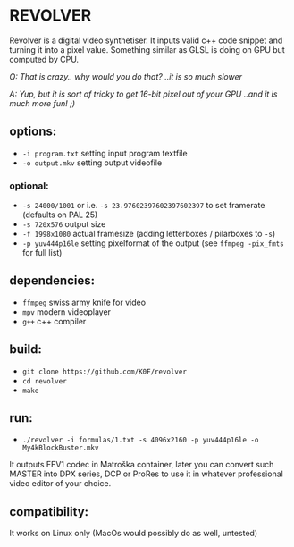 # REVOLVER

  Revolver is a digital video synthetiser. It inputs valid c++ code snippet and turning it into a pixel value. Something similar as GLSL is doing on GPU but computed by CPU. 

  _Q: That is crazy.. why would you do that? ..it is so much slower_
  
  _A: Yup, but it is sort of tricky to get 16-bit pixel out of your GPU ..and it is much more fun! ;)_

## options:

  - ```-i program.txt``` setting input program textfile
  - ```-o output.mkv``` setting output videofile

### optional:

  - ```-s 24000/1001``` or i.e. ```-s 23.97602397602397602397``` to set framerate (defaults on PAL 25)
  - ```-s 720x576``` output size
  - ```-f 1998x1080``` actual framesize (adding letterboxes / pilarboxes to ```-s```)
  - ```-p yuv444p16le``` setting pixelformat of the output (see ```ffmpeg -pix_fmts``` for full list)


## dependencies:

  - ```ffmpeg``` swiss army knife for video
  - ```mpv``` modern videoplayer
  - ```g++``` c++ compiler

## build:

  - ```git clone https://github.com/K0F/revolver```
  - ```cd revolver```
  - ```make```

## run:

  - ```./revolver -i formulas/1.txt -s 4096x2160 -p yuv444p16le -o My4kBlockBuster.mkv```
 
  It outputs FFV1 codec in Matroška container, later you can convert such MASTER into DPX series, DCP or ProRes to use it in whatever professional video editor of your choice.

## compatibility:

  It works on Linux only (MacOs would possibly do as well, untested)
